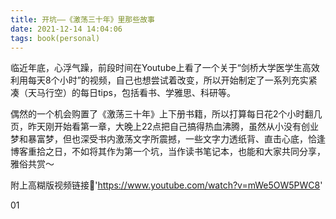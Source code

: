 ```yaml
---
title: 开坑——《激荡三十年》里那些故事
date: 2021-12-14 14:04:06
tags: book(personal)
---
```

临近年底，心浮气躁，前段时间在Youtube上看了一个关于“剑桥大学医学生高效利用每天8个小时”的视频，自己也想尝试着改变，所以开始制定了一系列充实紧凑（天马行空）的每日tips，包括看书、学雅思、科研等。

偶然的一个机会购置了《激荡三十年》上下册书籍，所以打算每日花2个小时翻几页，昨天刚开始看第一章，大晚上22点把自己搞得热血沸腾，虽然从小没有创业梦和暴富梦，但也深受书内激荡文字所震撼，一些文字力透纸背、直击心底，恰逢博客重拾之日，不如将其作为第一个坑，当作读书笔记本，也能和大家共同分享，雅俗共赏～

附上高糊版视频链接🔗'https://www.youtube.com/watch?v=mWe5OW5PWC8'

01
